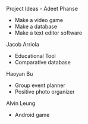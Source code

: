 Project Ideas -
Adeet Phanse 
* Make a video game
* Make a database
* Make a text editor software

Jacob Arriola
* Educational Tool
* Comparative database

Haoyan Bu
* Group event planner
* Positive photo organizer

Alvin Leung
* Android game
